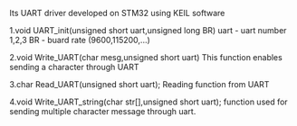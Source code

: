 Its UART driver developed on STM32 using KEIL software

1.void UART_init(unsigned short uart,unsigned long BR)
uart - uart number 1,2,3
BR - buard rate (9600,115200,...)

2.void Write_UART(char mesg,unsigned short uart)
This function enables sending a character through UART


3.char Read_UART(unsigned short uart);
Reading function from UART

4.void Write_UART_string(char str[],unsigned short uart);
function used for sending multiple character message through uart.
